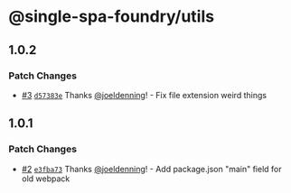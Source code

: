 # @single-spa-foundry/utils

## 1.0.2

### Patch Changes

- [#3](https://github.com/JustUtahCoders/single-spa-foundry-utils/pull/3) [`d57383e`](https://github.com/JustUtahCoders/single-spa-foundry-utils/commit/d57383eb5a6333e1725ffa68952d57bf734ec347) Thanks [@joeldenning](https://github.com/joeldenning)! - Fix file extension weird things

## 1.0.1

### Patch Changes

- [#2](https://github.com/JustUtahCoders/single-spa-foundry-utils/pull/2) [`e3fba73`](https://github.com/JustUtahCoders/single-spa-foundry-utils/commit/e3fba73067efa123ffcbf4737c8e627dc7eee213) Thanks [@joeldenning](https://github.com/joeldenning)! - Add package.json "main" field for old webpack
